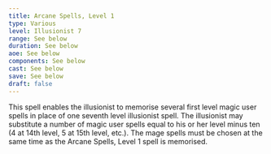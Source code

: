 ```yaml
---
title: Arcane Spells, Level 1
type: Various
level: Illusionist 7
range: See below
duration: See below
aoe: See below
components: See below
cast: See below
save: See below
draft: false
---
```


This spell enables the illusionist to memorise several first level magic user spells in place of one seventh level illusionist spell. The illusionist may substitute a number of magic user spells equal to his or her level minus ten (4 at 14th level, 5 at 15th level, etc.). The mage spells must be chosen at the same time as the Arcane Spells, Level 1 spell is memorised.
